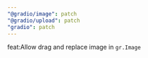 ```yaml
---
"@gradio/image": patch
"@gradio/upload": patch
"gradio": patch
---
```


feat:Allow drag and replace image in `gr.Image`
